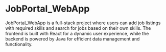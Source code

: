 # JobPortal_WebApp
JobPortal_WebApp is a full-stack project where users can add job listings with required skills and search for jobs based on their own skills. The frontend is built with React for a dynamic user experience, while the backend is powered by Java for efficient data management and functionality.

